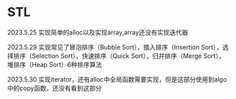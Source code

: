 # STL

2023.5.25 实现简单的alloc以及实现array,array还没有实现迭代器

2023.5.29 实现常见了冒泡排序（Bubble Sort），插入排序（Insertion Sort），选择排序（Selection Sort），快速排序（Quick Sort），归并排序（Merge Sort），堆排序（Heap Sort）6种排序算法

2023.5.30 实现iterator，还有alloc中全局函数需要实现，但是这部分使用到algo中的copy函数，还没有看到这部分

